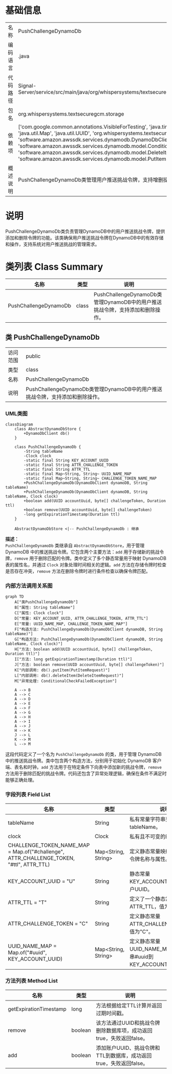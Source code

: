 # 基础信息

|      |      |
|------|------|
| 名称 | PushChallengeDynamoDb |
| 编码语言 | .java |
| 代码路径 | Signal-Server/service/src/main/java/org/whispersystems/textsecuregcm/storage/PushChallengeDynamoDb.java |
| 包名 | org.whispersystems.textsecuregcm.storage |
| 依赖项 | ['com.google.common.annotations.VisibleForTesting', 'java.time.Clock', 'java.time.Duration', 'java.util.Map', 'java.util.UUID', 'org.whispersystems.textsecuregcm.util.AttributeValues', 'software.amazon.awssdk.services.dynamodb.DynamoDbClient', 'software.amazon.awssdk.services.dynamodb.model.ConditionalCheckFailedException', 'software.amazon.awssdk.services.dynamodb.model.DeleteItemRequest', 'software.amazon.awssdk.services.dynamodb.model.PutItemRequest'] |
| 概述说明 | PushChallengeDynamoDb类管理用户推送挑战令牌，支持增删操作。 |

# 说明

PushChallengeDynamoDb类负责管理DynamoDB中的用户推送挑战令牌，提供添加和删除令牌的功能。该类确保用户推送挑战令牌在DynamoDB中的有效存储和操作，支持系统对用户推送挑战的管理需求。

# 类列表 Class Summary

| 名称   | 类型  | 说明 |
|-------|------|-------------|
| PushChallengeDynamoDb | class | PushChallengeDynamoDb类管理DynamoDB中的用户推送挑战令牌，支持添加和删除操作。 |



## 类 PushChallengeDynamoDb

|      |      |
|------|------|
| 访问范围 | public |
| 类型 | class |
| 名称 | PushChallengeDynamoDb |
| 说明 | PushChallengeDynamoDb类管理DynamoDB中的用户推送挑战令牌，支持添加和删除操作。 |


### UML类图

```mermaid
classDiagram
    class AbstractDynamoDbStore {
        +DynamoDbClient db()
    }

    class PushChallengeDynamoDb {
        -String tableName
        -Clock clock
        -static final String KEY_ACCOUNT_UUID
        -static final String ATTR_CHALLENGE_TOKEN
        -static final String ATTR_TTL
        -static final Map~String, String~ UUID_NAME_MAP
        -static final Map~String, String~ CHALLENGE_TOKEN_NAME_MAP
        +PushChallengeDynamoDb(DynamoDbClient dynamoDB, String tableName)
        +PushChallengeDynamoDb(DynamoDbClient dynamoDB, String tableName, Clock clock)
        +boolean add(UUID accountUuid, byte[] challengeToken, Duration ttl)
        +boolean remove(UUID accountUuid, byte[] challengeToken)
        -long getExpirationTimestamp(Duration ttl)
    }

    AbstractDynamoDbStore <|-- PushChallengeDynamoDb : 继承
```

**描述：**  
`PushChallengeDynamoDb` 类继承自 `AbstractDynamoDbStore`，用于管理 DynamoDB 中的推送挑战令牌。它包含两个主要方法：`add` 用于存储新的挑战令牌，`remove` 用于删除匹配的令牌。类中定义了多个静态常量用于映射 DynamoDB 表的属性名，并通过 `Clock` 对象处理时间相关的逻辑。`add` 方法在存储令牌时检查是否存在冲突，`remove` 方法在删除令牌时进行条件检查以确保令牌匹配。


### 内部方法调用关系图

```mermaid
graph TD
    A["类PushChallengeDynamoDb"]
    B["属性: String tableName"]
    C["属性: Clock clock"]
    D["常量: KEY_ACCOUNT_UUID, ATTR_CHALLENGE_TOKEN, ATTR_TTL"]
    E["常量: UUID_NAME_MAP, CHALLENGE_TOKEN_NAME_MAP"]
    F["构造方法: PushChallengeDynamoDb(DynamoDbClient dynamoDB, String tableName)"]
    G["构造方法: PushChallengeDynamoDb(DynamoDbClient dynamoDB, String tableName, Clock clock)"]
    H["方法: boolean add(UUID accountUuid, byte[] challengeToken, Duration ttl)"]
    I["方法: long getExpirationTimestamp(Duration ttl)"]
    J["方法: boolean remove(UUID accountUuid, byte[] challengeToken)"]
    K["内部调用: db().putItem(PutItemRequest)"]
    L["内部调用: db().deleteItem(DeleteItemRequest)"]
    M["异常处理: ConditionalCheckFailedException"]

    A --> B
    A --> C
    A --> D
    A --> E
    A --> F
    A --> G
    A --> H
    A --> I
    A --> J
    H --> K
    J --> L
    K --> M
    L --> M
```

这段代码定义了一个名为 `PushChallengeDynamoDb` 的类，用于管理 DynamoDB 中的推送挑战令牌。类中包含两个构造方法，分别用于初始化 DynamoDB 客户端、表名和时钟。`add` 方法用于在特定条件下向表中添加新的挑战令牌，`remove` 方法用于删除匹配的挑战令牌。代码还包含了异常处理逻辑，确保在条件不满足时能够正确处理。

### 字段列表 Field List

| 名称  | 类型  | 说明 |
|-------|-------|------|
| tableName | String | 私有常量字符串变量tableName。 |
| clock | Clock | 私有且不可变的时钟对象。 |
| CHALLENGE_TOKEN_NAME_MAP = Map.of("#challenge", ATTR_CHALLENGE_TOKEN, "#ttl",      ATTR_TTL) | Map<String, String> | 定义静态常量映射，关联挑战令牌名称与属性。 |
| KEY_ACCOUNT_UUID = "U" | String | 静态常量KEY_ACCOUNT_UUID存储账户UUID。 |
| ATTR_TTL = "T" | String | 定义了一个静态常量字符串ATTR_TTL，值为"T"。 |
| ATTR_CHALLENGE_TOKEN = "C" | String | 定义静态常量ATTR_CHALLENGE_TOKEN，值为"C"。 |
| UUID_NAME_MAP = Map.of("#uuid", KEY_ACCOUNT_UUID) | Map<String, String> | 定义静态常量UUID_NAME_MAP，映射字符串#uuid到KEY_ACCOUNT_UUID。 |

### 方法列表 Method List

| 名称  | 类型  | 说明 |
|-------|-------|------|
| getExpirationTimestamp | long | 方法根据给定TTL计算并返回过期时间戳。 |
| remove | boolean | 该方法通过UUID和挑战令牌删除数据库项，成功返回true，失败返回false。 |
| add | boolean | 添加账户UUID、挑战令牌和TTL到数据库，成功返回true，失败返回false。 |




